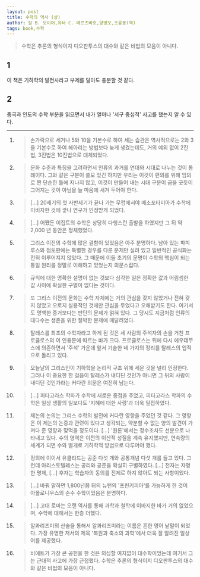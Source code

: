 ```yaml
---
layout: post
title: 수학의 역사 (상)
author: 칼 B. 보이어,유타 C. 메르츠바흐,양영오,조윤동(역)
tags: book,수학
---
```


> 수학은 추론의 형식이지 디오판투스의 대수와 같은 비법의 모음이 아니다.

## 1
이 책은 기하학의 발전사라고 부제를 달아도 충분할 것 같다.

## 2
중국과 인도의 수학 부분을 읽으면서 내가 얼마나 '서구 중심적' 사고를 했는지 알 수 있다.

----

1. > 손가락으로 세거나 5와 10을 기본수로 하여 세는 습관은 역사적으로는 2와 3을 기본수로 하여 헤아리는 방법보다 늦게 생겼는데도, 거의 예외 없이 2진법, 3진법은 10진법으로 대체되었다.

2. > 문화 수준과 특징을 고려하면서 인류의 과거를 연대와 시대로 나누는 것이 통례이다. 그와 같은 구분이 쓸모 있긴 하지만 우리는 이것이 편의를 위해 임의로 짠 단순한 틀에 지나지 않고, 이것이 만들어 내는 시대 구분이 금을 긋듯이 그어지는 것이 아님을 늘 마음에 새겨 두어야 한다.

3. > [...] 20세기의 첫 사반세기가 끝나 가는 무렵에서야 메소포타미아가 수학에 이비자한 것에 괗나 연구가 인정받게 되었다.

4. > [...] 어쩄든 이집트의 수학은 상당히 다행스런 출발을 하였지만 그 뒤 약 2,000 년 동안은 정체했었다.

5. > 그리스 이전의 수학에 많은 결함이 있었음은 아주 분명하다. 남아 있는 파피루스와 점토판에는 특별한 경우를 다룬 문제만 실려 있고 일반적인 공식화는 전혀 이루어지지 않았다. 그 때문에 이들 초기의 문명이 수학의 핵심이 되는 통일 원리를 정말로 이해하고 있었는지 의문스럽다.

6. > 규칙에 대한 명확한 설명이 없는 것보다 심각한 일은 정확한 값과 어림셈한 값 사이에 확실한 구별이 없다는 것이다.

7. > 또 그리스 이전의 문화는 수학 자체에는 거의 관심을 갖지 않았거나 전혀 갖지 않았고 오로지 실용적인 것에만 관심을 두었다고 오해받기도 한다. 여기서도 명백한 증거보다는 판단의 문제가 얽혀 있다. 그 당시도 지금처럼 인류의 대다수는 생존을 위한 절박한 문제에 매달려었다.

8. > 탈레스를 최초의 수학자라고 하게 된 것은 세 사람의 주석자의 손을 거친 프로클로스의 이 인용문에 따르는 바가 크다. 프로클로스는 뒤에 다시 에우데무스에 의존하면서 '주석' 가운데 앞서 기술한 네 가지의 정리를 탈레스의 업적으로 돌리고 있다.

9. > 오늘날의 그리스인이 기하학을 논리적 구조 위에 세운 것을 널리 인정한다. 그러나 이 중요한 한 걸음이 탈레스가 내디딘 것인가 아니면 그 뒤의 사람이 내디딘 것인가라는 커다란 의문은 여전히 남는다.

10. > [...] 피타고라스 학파가 수학에 새로운 중점을 주었고, 피타고라스 학파의 수학은 일상 생활의 일보다도 '지혜에 대한 사랑'과 더욱 밀접하였다.

11. > 제논의 논의는 그리스 수학의 발전에 커다란 영향을 주었던 것 같다. 그 영향은 이 제논의 논증과 관련이 있다고 생각되는, 약분할 수 없는 양의 발견이 가져다 준 영향과 맞먹을 정도이다. [...] '원론'에서는 정수조차도 선분으로 나타내고 있다. 수의 영역은 이전의 이산적 성질을 계속 유지했지만, 연속량의 세계가 되면 수와 별개로 기하학적 방법으로 다루어야 했다.

12. > 정의에 이이서 유클리드는 공준 다섯 개와 공통개념 다섯 개를 들고 있다. 그런데 아리스토텔레스는 공리와 공준을 확실히 구별하였다. [...] 전자는 자명한 명제, [...] 후자는 학습자의 동의를 전제로 하지 않아도 되는 사항이었다.

13. > [...] 바꿔 말하면 1,800년쯤 뒤의 뉴턴의 '프린키피아'를 가능하게 한 것이 아폴로니우스의 순수 수학이었음은 분명하다.

14. > [...] 고대 로마는 오랜 역사를 통해 과학과 철학에 이바지한 바가 거의 없었으며, 수학에 대해서는 한층 더했다.

15. > 알콰리즈미의 산술을 통해서 알콰리즈미라는 이름은 흔한 영어 낱말이 되었다. 가장 유명한 저서의 제목 '복원과 축소의 과학'에서 더욱 잘 알려진 일상어를 제공했다.

16. > 비에트가 가장 큰 공헌을 한 것은 의심할 여지없이 대수학이었는데 여기서 그는 근대적 사고에 가장 근접했다. 수학은 추론의 형식이지 디오판투스의 대수와 같은 비법의 모음이 아니다.